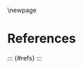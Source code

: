 \newpage
<!-- see https://allefeld.github.io/nerd-notes/Markdown/A%20writer's%20guide%20to%20Pandoc's%20Markdown.html#citations-and-references
    and https://pandoc.org/MANUAL.html#placement-of-the-bibliography -->

# References
::: {#refs}
:::
